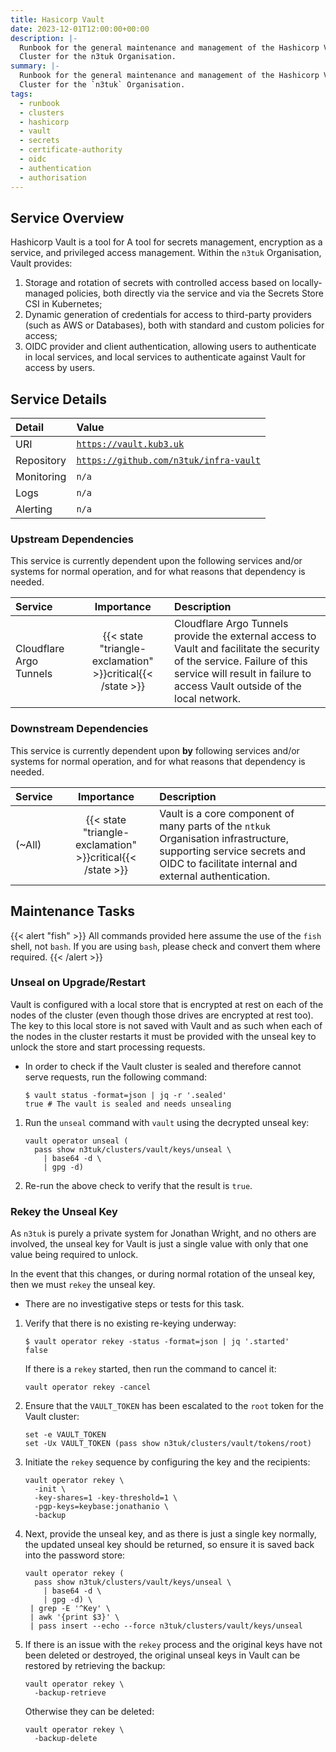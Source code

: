 ```yaml
---
title: Hasicorp Vault
date: 2023-12-01T12:00:00+00:00
description: |-
  Runbook for the general maintenance and management of the Hashicorp Vault
  Cluster for the n3tuk Organisation.
summary: |-
  Runbook for the general maintenance and management of the Hashicorp Vault
  Cluster for the `n3tuk` Organisation.
tags:
  - runbook
  - clusters
  - hashicorp
  - vault
  - secrets
  - certificate-authority
  - oidc
  - authentication
  - authorisation
---
```


## Service Overview

Hashicorp Vault is a tool for A tool for secrets management, encryption as a
service, and privileged access management. Within the `n3tuk` Organisation,
Vault provides:

1. Storage and rotation of secrets with controlled access based on
   locally-managed policies, both directly via the service and via the Secrets
   Store CSI in Kubernetes;
1. Dynamic generation of credentials for access to third-party providers (such
   as AWS or Databases), both with standard and custom policies for access;
1. OIDC provider and client authentication, allowing users to authenticate in
   local services, and local services to authenticate against Vault for access
   by users.

## Service Details

| Detail     | Value                                                        |
| :--------- | :----------------------------------------------------------- |
| URI        | [`https://vault.kub3.uk`][kub3-vault]                        |
| Repository | [`https://github.com/n3tuk/infra-vault`][github-infra-vault] |
| Monitoring | `n/a`                                                        |
| Logs       | `n/a`                                                        |
| Alerting   | `n/a`                                                        |

[kub3-vault]: https://vault.kub3.uk
[github-infra-vault]: https://github.com/n3tuk/infra-vault

### Upstream Dependencies

This service is currently dependent upon the following services and/or systems
for normal operation, and for what reasons that dependency is needed.

| Service                 |                         Importance                         | Description                                                                                                                                                                                           |
| :---------------------- | :--------------------------------------------------------: | :---------------------------------------------------------------------------------------------------------------------------------------------------------------------------------------------------- |
| Cloudflare Argo Tunnels | {{< state "triangle-exclamation" >}}critical{{< /state >}} | Cloudflare Argo Tunnels provide the external access to Vault and facilitate the security of the service. Failure of this service will result in failure to access Vault outside of the local network. |

### Downstream Dependencies

This service is currently dependent upon **by** following services and/or
systems for normal operation, and for what reasons that dependency is needed.

| Service |                         Importance                         | Description                                                                                                                                                                 |
| :------ | :--------------------------------------------------------: | :-------------------------------------------------------------------------------------------------------------------------------------------------------------------------- |
| (~All)  | {{< state "triangle-exclamation" >}}critical{{< /state >}} | Vault is a core component of many parts of the `ntkuk` Organisation infrastructure, supporting service secrets and OIDC to facilitate internal and external authentication. |

## Maintenance Tasks

{{< alert "fish" >}} All commands provided here assume the use of the `fish`
shell, not `bash`. If you are using `bash`, please check and convert them where
required. {{< /alert >}}

### Unseal on Upgrade/Restart

Vault is configured with a local store that is encrypted at rest on each of the
nodes of the cluster (even though those drives are encrypted at rest too). The
key to this local store is not saved with Vault and as such when each of the
nodes in the cluster restarts it must be provided with the unseal key to unlock
the store and start processing requests.

- In order to check if the Vault cluster is sealed and therefore cannot serve
  requests, run the following command:

  ```console {linenos=false,hl_lines=[1]}
  $ vault status -format=json | jq -r '.sealed'
  true # The vault is sealed and needs unsealing
  ```

1. Run the `unseal` command with `vault` using the decrypted unseal key:

   ```fish
   vault operator unseal (
     pass show n3tuk/clusters/vault/keys/unseal \
       | base64 -d \
       | gpg -d)
   ```

1. Re-run the above check to verify that the result is `true`.

### Rekey the Unseal Key

As `n3tuk` is purely a private system for Jonathan Wright, and no others are
involved, the unseal key for Vault is just a single value with only that one
value being required to unlock.

In the event that this changes, or during normal rotation of the unseal key,
then we must `rekey` the unseal key.

- There are no investigative steps or tests for this task.

1. Verify that there is no existing re-keying underway:

   ```console {linenos=false,hl_lines=[1]}
   $ vault operator rekey -status -format=json | jq '.started'
   false
   ```

   If there is a `rekey` started, then run the command to cancel it:

   ```fish
   vault operator rekey -cancel
   ```

1. Ensure that the `VAULT_TOKEN` has been escalated to the `root` token for the
   Vault cluster:

   ```fish
   set -e VAULT_TOKEN
   set -Ux VAULT_TOKEN (pass show n3tuk/clusters/vault/tokens/root)
   ```

1. Initiate the `rekey` sequence by configuring the key and the recipients:

   ```fish
   vault operator rekey \
     -init \
     -key-shares=1 -key-threshold=1 \
     -pgp-keys=keybase:jonathanio \
     -backup
   ```

1. Next, provide the unseal key, and as there is just a single key normally, the
   updated unseal key should be returned, so ensure it is saved back into the
   password store:

   ```fish
   vault operator rekey (
     pass show n3tuk/clusters/vault/keys/unseal \
       | base64 -d \
       | gpg -d) \
    | grep -E '^Key' \
    | awk '{print $3}' \
    | pass insert --echo --force n3tuk/clusters/vault/keys/unseal
   ```

1. If there is an issue with the `rekey` process and the original keys have not
   been deleted or destroyed, the original unseal keys in Vault can be restored
   by retrieving the backup:

   ```fish
   vault operator rekey \
     -backup-retrieve
   ```

   Otherwise they can be deleted:

   ```fish
   vault operator rekey \
     -backup-delete
   ```
